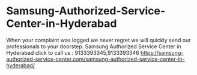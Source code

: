 # Samsung-Authorized-Service-Center-in-Hyderabad
When your complaint was logged we never regret we will quickly send our professionals to your doorstep. Samsung Authorized Service Center in Hyderabad  click to call us : 9133393345,9133393346 https://samsung-authorized-service-center.com/samsung-authorized-service-center-in-hyderabad/
